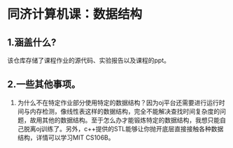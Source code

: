 # 同济计算机课：数据结构

## 1.涵盖什么?

该仓库存储了课程作业的源代码、实验报告以及课程的ppt。

## 2.一些其他事项。

1. 为什么不在特定作业部分使用特定的数据结构？因为oj平台还需要进行运行时间与内存检测，像线性表这样的数据结构，完全不能解决查找时间复杂度的问题，故用其他的数据结构。至于怎么办才能锻炼特定的数据结构，我想只能自己脱离oj训练了。另外，c++提供的STL能够让你抛开底层直接接触各种数据结构，详情可以学习MIT CS106B。